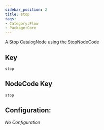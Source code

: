 ```yaml
---
sidebar_position: 2
title: stop
tags:
- Category:Flow
- Package:Core
---
```


A Stop CatalogNode using the StopNodeCode

## Key
`stop`

## NodeCode Key
`stop`

## Configuration:
_No Configuration_
